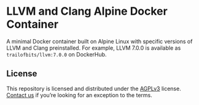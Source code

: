 # LLVM and Clang Alpine Docker Container

A minimal Docker container built on Alpine Linux with specific versions of LLVM and Clang preinstalled. For example, LLVM 7.0.0 is available as `trailofbits/llvm:7.0.0` on DockerHub.

## License

This repository is licensed and distributed under the [AGPLv3](LICENSE) license. [Contact us](mailto:opensource@trailofbits.com) if you’re looking for an exception to the terms.

